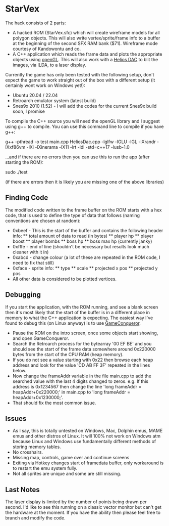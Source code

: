 # StarVex
The hack consists of 2 parts: 
* A hacked ROM (StarVex.sfc) which will create wireframe models for all polygon objects. This will also write vertex/sprite/frame info to a buffer at the beginning of the second SFX RAM bank ($71). Wireframe mode courtesy of Kandowontu and co.
* A C++ application which reads the frame data and plots the appropriate objects using [openGL](https://www.opengl.org). This will also work with a [Helios DAC](https://github.com/Grix/helios_dac) to blit the images, via ILDA, to a laser display.

Currently the game has only been tested with the following setup, don't expect the game to work straight out of the box with a different setup (it certainly wont work on Windows yet!):
* Ubuntu 20.04 / 22.04
* Retroarch emulator system (latest build)
* Snes9x 2010 (1.52) - I will add the codes for the current Snes9x build soon, I promise

To compile the C++ source you will need the openGL library and I suggest using g++ to compile. You can use this command line to compile if you have g++:

g++ -pthread -o test main.cpp HeliosDac.cpp -lglfw -lGLU -lGL -lXrandr -lXxf86vm -lXi -lXinerama -lX11 -lrt -ldl -std=c++17 -lusb-1.0

...and if there are no errors then you can use this to run the app (after starting the ROM):

sudo ./test

(if there are errors then it is likely you are missing one of the above libraries)

## Finding Code
The modified code written to the frame buffer on the ROM starts with a hex code, that is used to define the type of data that follows (naming conventions are chosen at random):
* 0xbeef - This is the start of the buffer and contains the following header info:
** total amount of data to read (in bytes)
** player hp
** player boost
** player bombs
** boss hp
** boss max hp (currently janky)
* 0xfffe - end of line (shouldn't be necessary but results look much cleaner with it in)
* 0xabcd - change colour (a lot of these are repeated in the ROM code, I need to fix that still)
* 0xface - sprite info:
** type
** scale
** projected x pos
** projected y pos
* All other data is considered to be plotted vertices.

## Debugging
If you start the application, with the ROM running, and see a blank screen then it's most likely that the start of the buffer is in a different place in memory to what the C++ application is expecting.
The easiest way I've found to debug this (on Linux anyway) is to use [GameConqueror](https://linuxhint.com/use-gameconqueror-cheat-engine-linux/). 
* Pause the ROM on the intro screen, once some objects start showing, and open GameConqueror. 
* Search the Retroarch process for the bytearray '00 EF BE' and you should see the start of the frame data somewhere around 0x220000 bytes from the start of the CPU RAM (heap memory). 
* If you do not see a value starting with 0x22 then browse each heap address and look for the value 'CD AB FF 3F' repeated in the lines below. 
* Now change the frameAddr variable in the file main.cpp to add the searched value with the last 4 digits changed to zeros. e.g. If this address is 0x1234567 then change the line 'long frameAddr = heapAddr+0x220000;' in main.cpp to 'long frameAddr = heapAddr+0x1230000;'.
* That should fix the most common issue.

## Issues
* As I say, this is totally untested on Windows, Mac, Dolphin emus, MAME emus and other distros of Linux. It will 100% not work on Windows atm because Linux and Windows use fundamentally different methods of storing memory tables.
* No crosshairs.
* Missing map, controls, game over and continue screens
* Exiting via Hotkey changes start of framedata buffer, only workaround is to restart the emu system fully.
* Not all sprites are unique and some are still missing.

## Last Notes
The laser display is limited by the number of points being drawn per second. I'd like to see this running on a classic vector monitor but can't get the hardware at the moment. If you have the ability then please feel free to branch and modify the code.
